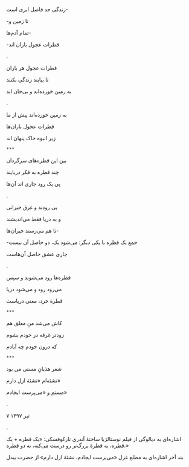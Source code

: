 <!-- 
.. title: آب
.. slug: ab
.. date: 2018-06-28 18:58:20 UTC
.. tags: غزل‌واره
.. category: 
.. link: 
.. description: 
.. type: text
-->


زندگی حد فاصل ابری است-

-تا زمین و

تمام آدم‌ها-

-قطرات عجول باران اند

.

قطرات عجول هر باران

تا بیایند زندگی بکنند

به زمین خورده‌اند و بی‌جان اند

.

به زمین خورده‌اند پیش از ما

قطرات عجول باران‌ها

زیر انبوه خاک پنهان اند

`***`

بین این قطره‌های سرگردان

چند قطره به فکر دریایند

پی یک رود جاری اند آن‌ها

.

پی رودند و غرق حیرانی

و به دریا فقط می‌اندیشند

تا هم می‌رسند حیران‌ها-

-جمع یک قطره با یکی دیگر: می‌شود یک، دو حاصل آن نیست

جاری عشق حاصل آن‌هاست

.

قطره‌ها رود می‌شوند و سپس

می‌رود رود و می‌شود دریا

قطرهٔ خرد، معنی دریاست

`***`

کاش می‌شد منِ معلق هم

زودتر غرقه در خودم بشوم

که درون خودم چه آبادم


`***`

شعر هذیانِ مستی من بود

نشئه‌ام «نشئهٔ ازل دارم»

مستم و «می‌پرست ایجادم»


.

۷ تیر ۱۳۹۷

.

اشاره‌ای به دیالوگی از فیلم نوستالژیا ساختهٔ آندری تارکوفسکی: «یک قطره + یک قطره، یه قطرهٔ بزرگ‌تر رو درست می‌کنه، نه دو قطره.»

بند آخر اشاره‌ای به مطلع غزل «می‌پرست ایجادم، نشئهٔ ازل دارم» از حضرت بیدل
